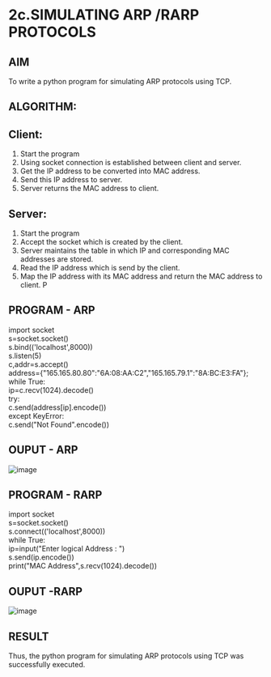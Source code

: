 # 2c.SIMULATING ARP /RARP PROTOCOLS
## AIM
To write a python program for simulating ARP protocols using TCP.
## ALGORITHM:
## Client:
1. Start the program
2. Using socket connection is established between client and server.
3. Get the IP address to be converted into MAC address.
4. Send this IP address to server.
5. Server returns the MAC address to client.
## Server:
1. Start the program
2. Accept the socket which is created by the client.
3. Server maintains the table in which IP and corresponding MAC addresses are
stored.
4. Read the IP address which is send by the client.
5. Map the IP address with its MAC address and return the MAC address to client.
P
## PROGRAM - ARP

import socket   
s=socket.socket()   
s.bind(('localhost',8000))   
s.listen(5)   
c,addr=s.accept()   
address={"165.165.80.80":"6A:08:AA:C2","165.165.79.1":"8A:BC:E3:FA"};   
while True:   
ip=c.recv(1024).decode()   
try:   
c.send(address[ip].encode())   
except KeyError:   
c.send("Not Found".encode())  
## OUPUT - ARP
![image](https://github.com/indrajasukumar/2c.ARP_RARP_PROTOCOLS/assets/145115195/7f771f83-9c9e-47ac-9e87-2d2664cfd6c2)

## PROGRAM - RARP
import socket  
s=socket.socket()  
s.connect(('localhost',8000))  
while True:   
ip=input("Enter logical Address : ")   
s.send(ip.encode())  
print("MAC Address",s.recv(1024).decode())   
## OUPUT -RARP
![image](https://github.com/indrajasukumar/2c.ARP_RARP_PROTOCOLS/assets/145115195/cedc64fa-b93a-4e7c-909d-bb4f03fd85e7)

## RESULT
Thus, the python program for simulating ARP protocols using TCP was successfully 
executed.
